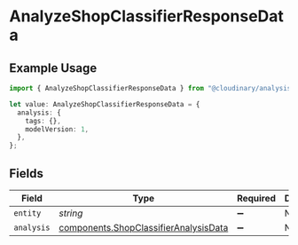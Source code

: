 # AnalyzeShopClassifierResponseData

## Example Usage

```typescript
import { AnalyzeShopClassifierResponseData } from "@cloudinary/analysis/models/components";

let value: AnalyzeShopClassifierResponseData = {
  analysis: {
    tags: {},
    modelVersion: 1,
  },
};
```

## Fields

| Field                                                                                          | Type                                                                                           | Required                                                                                       | Description                                                                                    |
| ---------------------------------------------------------------------------------------------- | ---------------------------------------------------------------------------------------------- | ---------------------------------------------------------------------------------------------- | ---------------------------------------------------------------------------------------------- |
| `entity`                                                                                       | *string*                                                                                       | :heavy_minus_sign:                                                                             | N/A                                                                                            |
| `analysis`                                                                                     | [components.ShopClassifierAnalysisData](../../models/components/shopclassifieranalysisdata.md) | :heavy_minus_sign:                                                                             | N/A                                                                                            |